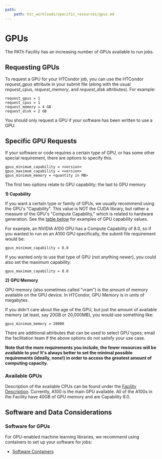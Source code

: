 ```yaml
---
path:
    path: htc_workloads/specific_resources/gpus.md
---
```


GPUs
====

The PATh Facility has an increasing number of GPUs available to 
run jobs. 

## Requesting GPUs

To request a GPU for your HTCondor job, you can use the 
HTCondor *request_gpus* attribute in your submit file (along 
with the usual *request_cpus*, *request_memory*, and *request_disk*
attributes). For example:

    request_gpus = 1
    request_cpus = 1
    request_memory = 4 GB
    request_disk = 2 GB

You should only request a GPU if your software has been written to use a GPU.

## Specific GPU Requests

If your software or code requires a certain type of GPU, or has some
other special requirement, there are options to specify this. 

	gpus_minimum_capability = <version>
	gpus_maximum_capability = <version>
	gpus_minimum_memory = <quantity in MB>

The first two options relate to GPU capability; the last to GPU memory 

**1) Capability**

If you want a certain type or family of GPUs, we usually recommend using the GPU's 
"Capability". This value is NOT the CUDA library, but rather a measure of the 
GPU's "Compute Capability," which is related to hardware generation. See the 
[table below](#gpu-types) for examples of GPU capability values. 

For example, an NVIDIA A100 GPU has a 
Compute Capability of 8.0, so if you wanted to run on an A100 GPU specifically, 
the submit file requirement would be: 

    gpus_minimum_capability = 8.0

If you wanted *only* to use that type of GPU (not anything newer), you could also set the 
maximum capability: 

	gpus_maximum_capability = 8.0

**2) GPU Memory**

GPU memory (also sometimes called "vram") is the amount of memory available on 
the GPU device. In HTCondor, GPU Memory is in units of megabytes. 

If you didn't care about the age of the GPU, but just the amount of available memory
(at least, say 20GB or 20,000MB), you would use something like: 

	gpus_minimum_memory = 20000

There are additional attributes that can be used to select GPU types; email the 
facilitation team if the above options do not satisfy your use case. 

**Note that the more requirements you include, the fewer resources will be available 
to you! It's always better to set the minimal possible requirements (ideally, none!) 
in order to access the greatest amount of computing capacity.**

### Available GPUs

Description of the available CPUs can be found under the 
[Facility Description](https://path-cc.io/facility/index.html#facility-description).
Currently, A100 is the main GPU available. All of the A100s in the Facility have 
40GB of GPU memory and are Capability 8.0. 

## Software and Data Considerations

### Software for GPUs

For GPU-enabled machine learning libraries, we recommend using 
containers to set up your software for jobs: 

  * [Software Containers](../../../htc_workloads/using_software/containers/)

